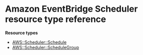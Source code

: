 # Amazon EventBridge Scheduler resource type reference<a name="AWS_Scheduler"></a>

**Resource types**

- [AWS::Scheduler::Schedule](aws-resource-scheduler-schedule.md)
- [AWS::Scheduler::ScheduleGroup](aws-resource-scheduler-schedulegroup.md)
